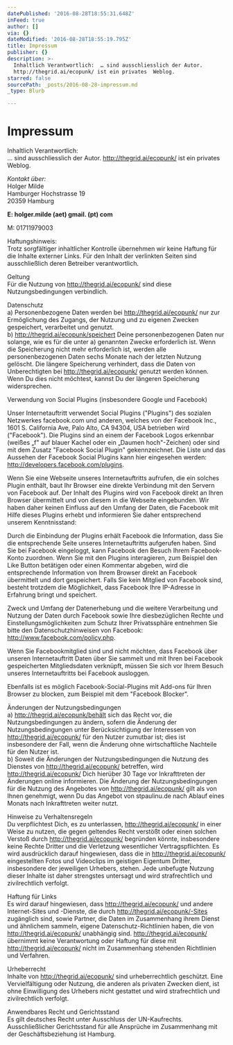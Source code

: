```yaml
---
datePublished: '2016-08-28T18:55:31.648Z'
inFeed: true
author: []
via: {}
dateModified: '2016-08-28T18:55:19.795Z'
title: Impressum
publisher: {}
description: >-
  Inhaltlich Verantwortlich:  … sind ausschliesslich der Autor.
  http://thegrid.ai/ecopunk/ ist ein privates  Weblog. 
starred: false
sourcePath: _posts/2016-08-28-impressum.md
_type: Blurb

---
```

# Impressum

Inhaltlich Verantwortlich:  
... sind ausschliesslich der Autor. http://thegrid.ai/ecopunk/ ist ein privates   
Weblog.

_Kontakt über:_  
Holger Milde  
Hamburger Hochstrasse 19  
20359 Hamburg

**E: holger.milde (aet) gmail. (pt) com**

M: 01711979003

Haftungshinweis:  
Trotz sorgfältiger inhaltlicher Kontrolle übernehmen wir keine Haftung für die Inhalte externer Links. Für den Inhalt der verlinkten Seiten sind ausschließlich deren Betreiber verantwortlich.

Geltung  
Für die Nutzung von http://thegrid.ai/ecopunk/ sind diese Nutzungsbedingungen verbindlich.

Datenschutz  
a) Personenbezogene Daten werden bei http://thegrid.ai/ecopunk/ nur zur Ermöglichung des Zugangs, der Nutzung und zu eigenen Zwecken gespeichert, verarbeitet und genutzt.  
b) http://thegrid.ai/ecopunk/speichert Deine personenbezogenen Daten nur solange, wie es für die unter a) genannten Zwecke erforderlich ist. Wenn die Speicherung nicht mehr erforderlich ist, werden alle personenbezogenen Daten sechs Monate nach der letzten Nutzung gelöscht. Die längere Speicherung verhindert, dass die Daten von Unberechtigten bei http://thegrid.ai/ecopunk/ genutzt werden können. Wenn Du dies nicht möchtest, kannst Du der längeren Speicherung widersprechen.

Verwendung von Social Plugins (insbesondere Google und Facebook)

Unser Internetauftritt verwendet Social Plugins ("Plugins") des sozialen Netzwerkes facebook.com und anderen, welches von der Facebook Inc., 1601 S. California Ave, Palo Alto, CA 94304, USA betrieben wird ("Facebook"). Die Plugins sind an einem der Facebook Logos erkennbar (weißes „f" auf blauer Kachel oder ein „Daumen hoch"-Zeichen) oder sind mit dem Zusatz "Facebook Social Plugin" gekennzeichnet. Die Liste und das Aussehen der Facebook Social Plugins kann hier eingesehen werden: http://developers.facebook.com/plugins.

Wenn Sie eine Webseite unseres Internetauftritts aufrufen, die ein solches Plugin enthält, baut Ihr Browser eine direkte Verbindung mit den Servern von Facebook auf. Der Inhalt des Plugins wird von Facebook direkt an Ihren Browser übermittelt und von diesem in die Webseite eingebunden. Wir haben daher keinen Einfluss auf den Umfang der Daten, die Facebook mit Hilfe dieses Plugins erhebt und informieren Sie daher entsprechend unserem Kenntnisstand:

Durch die Einbindung der Plugins erhält Facebook die Information, dass Sie die entsprechende Seite unseres Internetauftritts aufgerufen haben. Sind Sie bei Facebook eingeloggt, kann Facebook den Besuch Ihrem Facebook-Konto zuordnen. Wenn Sie mit den Plugins interagieren, zum Beispiel den Like Button betätigen oder einen Kommentar abgeben, wird die entsprechende Information von Ihrem Browser direkt an Facebook übermittelt und dort gespeichert. Falls Sie kein Mitglied von Facebook sind, besteht trotzdem die Möglichkeit, dass Facebook Ihre IP-Adresse in Erfahrung bringt und speichert.

Zweck und Umfang der Datenerhebung und die weitere Verarbeitung und Nutzung der Daten durch Facebook sowie Ihre diesbezüglichen Rechte und Einstellungsmöglichkeiten zum Schutz Ihrer Privatssphäre entnehmen Sie bitte den Datenschutzhinweisen von Facebook: http://www.facebook.com/policy.php.

Wenn Sie Facebookmitglied sind und nicht möchten, dass Facebook über unseren Internetauftritt Daten über Sie sammelt und mit Ihren bei Facebook gespeicherten Mitgliedsdaten verknüpft, müssen Sie sich vor Ihrem Besuch unseres Internetauftritts bei Facebook ausloggen.

Ebenfalls ist es möglich Facebook-Social-Plugins mit Add-ons für Ihren Browser zu blocken, zum Beispiel mit dem "Facebook Blocker".

Änderungen der Nutzungsbedingungen  
a) http://thegrid.ai/ecopunk/behält sich das Recht vor, die Nutzungsbedingungen zu ändern, sofern die Änderung der Nutzungsbedingungen unter Berücksichtigung der Interessen von http://thegrid.ai/ecopunk/ für den Nutzer zumutbar ist; dies ist insbesondere der Fall, wenn die Änderung ohne wirtschaftliche Nachteile für den Nutzer ist.  
b) Soweit die Änderungen der Nutzungsbedingungen die Nutzung des Dienstes von http://thegrid.ai/ecopunk/ betreffen, wird http://thegrid.ai/ecopunk/ Dich hierüber 30 Tage vor Inkrafttreten der Änderungen online informieren. Die Änderung der Nutzungsbedingungen für die Nutzung des Angebotes von http://thegrid.ai/ecopunk/ gilt als von Ihnen genehmigt, wenn Du das Angebot von stpaulinu.de nach Ablauf eines Monats nach Inkrafttreten weiter nutzt.

Hinweise zu Verhaltensregeln  
Du verpflichtest Dich, es zu unterlassen, http://thegrid.ai/ecopunk/ in einer Weise zu nutzen, die gegen geltendes Recht verstößt oder einen solchen Verstoß durch http://thegrid.ai/ecopunk/ begründen könnte, insbesondere keine Rechte Dritter und die Verletzung wesentlicher Vertragspflichten. Es wird ausdrücklich darauf hingewiesen, dass die in http://thegrid.ai/ecopunk/ eingestellten Fotos und Videoclips im geistigen Eigentum Dritter, insbesondere der jeweiligen Urhebers, stehen. Jede unbefugte Nutzung dieser Inhalte ist daher strengstes untersagt und wird strafrechtlich und zivilrechtlich verfolgt.

Haftung für Links  
Es wird darauf hingewiesen, dass http://thegrid.ai/ecopunk/ und andere Internet-Sites und -Dienste, die durch http://thegrid.ai/ecopunk/-Sites zugänglich sind, sowie Partner, die Daten im Zusammenhang ihrem Dienst und ähnlichem sammeln, eigene Datenschutz-Richtlinien haben, die von http://thegrid.ai/ecopunk/ unabhängig sind. http://thegrid.ai/ecopunk/ übernimmt keine Verantwortung oder Haftung für diese mit http://thegrid.ai/ecopunk/ nicht im Zusammenhang stehenden Richtlinien und Verfahren.

Urheberrecht  
Inhalte von http://thegrid.ai/ecopunk/ sind urheberrechtlich geschützt. Eine Vervielfältigung oder Nutzung, die anderen als privaten Zwecken dient, ist ohne Einwilligung des Urhebers nicht gestattet und wird strafrechtlich und zivilrechtlich verfolgt.

Anwendbares Recht und Gerichtsstand  
Es gilt deutsches Recht unter Ausschluss der UN-Kaufrechts. Ausschließlicher Gerichtsstand für alle Ansprüche im Zusammenhang mit der Geschäftsbeziehung ist Hamburg.